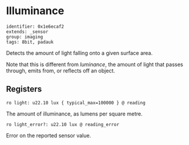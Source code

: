 # Illuminance

    identifier: 0x1e6ecaf2
    extends: _sensor
    group: imaging
    tags: 8bit, padauk

Detects the amount of light falling onto a given surface area.

Note that this is different from *luminance*, the amount of light that passes through, emits from, or reflects off an object.

## Registers

    ro light: u22.10 lux { typical_max=100000 } @ reading

The amount of illuminance, as lumens per square metre.

    ro light_error?: u22.10 lux @ reading_error

Error on the reported sensor value.
